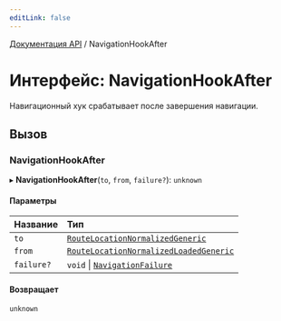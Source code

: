 ```yaml
---
editLink: false
---
```


[Документация API](../index.md) / NavigationHookAfter

# Интерфейс: NavigationHookAfter

Навигационный хук срабатывает после завершения навигации.

## Вызов

### NavigationHookAfter

▸ **NavigationHookAfter**(`to`, `from`, `failure?`): `unknown`

#### Параметры

| Название | Тип |
| :------ | :------ |
| `to` | [`RouteLocationNormalizedGeneric`](RouteLocationNormalizedGeneric.md) |
| `from` | [`RouteLocationNormalizedLoadedGeneric`](RouteLocationNormalizedLoadedGeneric.md) |
| `failure?` | `void` \| [`NavigationFailure`](NavigationFailure.md) |

#### Возвращает

`unknown`
